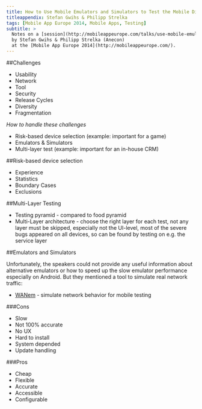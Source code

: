 ```yaml
---
title: How to Use Mobile Emulators and Simulators to Test the Mobile Diversity
titleappendix: Stefan Gwihs & Philipp Strelka
tags: [Mobile App Europe 2014, Mobile Apps, Testing]
subtitle: > 
  Notes on a [session](http://mobileappeurope.com/talks/use-mobile-emulators-simulators-test-mobile-diversity/ "How to Use Mobile Emulators and Simulators to Test the Mobile Diversity")
  by Stefan Gwihs & Philipp Strelka (Anecon)
  at the [Mobile App Europe 2014](http://mobileappeurope.com/).
---
```


##Challenges
* Usability
* Network
* Tool
* Security
* Release Cycles
* Diversity
* Fragmentation

*How to handle these challenges*

* Risk-based device selection (example: important for a game)
* Emulators & Simulators
* Multi-layer test (example: important for an in-house CRM)

##Risk-based device selection
* Experience
* Statistics
* Boundary Cases
* Exclusions

##Multi-Layer Testing
* Testing pyramid - compared to food pyramid
* Multi-Layer architecture - choose the right layer for each test, not any layer must be skipped, especially not the UI-level, most of the severe bugs appeared on all devices, so can be found by testing on e.g. the service layer

##Emulators and Simulators

Unfortunately, the speakers could not provide any useful information about alternative emulators or how to speed up the slow emulator performance especially on Android. But they mentioned a tool to simulate real network traffic:

* [WANem](http://wanem.sourceforge.net/) - simulate network behavior for mobile testing

###Cons
* Slow
* Not 100% accurate
* No UX
* Hard to install
* System depended
* Update handling

###Pros
* Cheap
* Flexible
* Accurate
* Accessible
* Configurable

